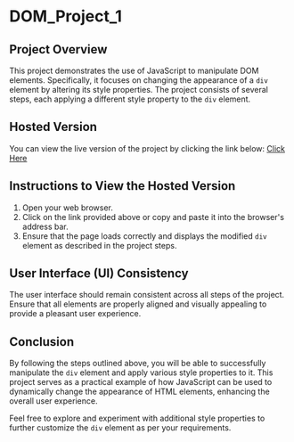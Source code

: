 # DOM_Project_1

## Project Overview

This project demonstrates the use of JavaScript to manipulate DOM elements. Specifically, it focuses on changing the appearance of a `div` element by altering its style properties. The project consists of several steps, each applying a different style property to the `div` element.

## Hosted Version

You can view the live version of the project by clicking the link below:
[Click Here]( https://prateekanand98.github.io/DOM_Project_1/)

## Instructions to View the Hosted Version

1. Open your web browser.
2. Click on the link provided above or copy and paste it into the browser's address bar.
3. Ensure that the page loads correctly and displays the modified `div` element as described in the project steps.

## User Interface (UI) Consistency

The user interface should remain consistent across all steps of the project. Ensure that all elements are properly aligned and visually appealing to provide a pleasant user experience.

## Conclusion

By following the steps outlined above, you will be able to successfully manipulate the `div` element and apply various style properties to it. This project serves as a practical example of how JavaScript can be used to dynamically change the appearance of HTML elements, enhancing the overall user experience.

Feel free to explore and experiment with additional style properties to further customize the `div` element as per your requirements.
